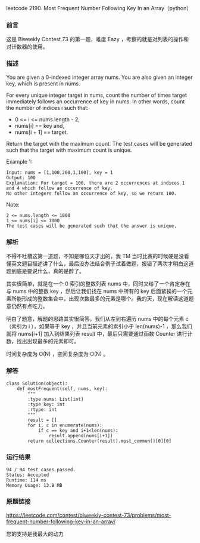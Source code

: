 leetcode  2190. Most Frequent Number Following Key In an Array（python）

### 前言

这是 Biweekly Contest 73 的第一题，难度 Eazy ，考察的就是对列表的操作和对计数器的使用。



### 描述



You are given a 0-indexed integer array nums. You are also given an integer key, which is present in nums.

For every unique integer target in nums, count the number of times target immediately follows an occurrence of key in nums. In other words, count the number of indices i such that:

* 0 <= i <= nums.length - 2,
* nums[i] == key and,
* nums[i + 1] == target.

Return the target with the maximum count. The test cases will be generated such that the target with maximum count is unique.

 

Example 1:

	Input: nums = [1,100,200,1,100], key = 1
	Output: 100
	Explanation: For target = 100, there are 2 occurrences at indices 1 and 4 which follow an occurrence of key.
	No other integers follow an occurrence of key, so we return 100.



Note:

	2 <= nums.length <= 1000
	1 <= nums[i] <= 1000
	The test cases will be generated such that the answer is unique.


### 解析

不得不吐槽这第一道题，不知是哪位天才出的，我 TM 当时比赛的时候硬是没看懂英文题目描述讲了什么，最后没办法结合例子试着做题，报错了两次才明白这道题到底是要说什么，真的是醉了。

其实很简单，就是在一个 0 索引的整数列表 nums 中，同时又给了一个肯定存在与 nums 中的整数 key ，然后让我们找在 nums 中所有的 key 后面紧挨的一个元素所能形成的整数集合中，出现次数最多的元素是哪个。我的天，现在解读这道题意仍然有点吃力。

明白了题意，解题的思路其实很简答，我们从左到右遍历 nums 中的每个元素 c （索引为 i ），如果等于 key ，并且当前元素的索引小于 len(nums)-1 ，那么我们就将 nums[i+1] 加入到结果列表 result 中，最后只需要通过函数 Counter 进行计数，找出出现最多的元素即可。

时间复杂度为 O(N) ，空间复杂度为 O(N) 。






### 解答
				
	class Solution(object):
	    def mostFrequent(self, nums, key):
	        """
	        :type nums: List[int]
	        :type key: int
	        :rtype: int
	        """
	        result = []
	        for i, c in enumerate(nums):
	            if c == key and i+1<len(nums):
	                result.append(nums[i+1])
	        return collections.Counter(result).most_common()[0][0]

            	      
			
### 运行结果


	94 / 94 test cases passed.
	Status: Accepted
	Runtime: 114 ms
	Memory Usage: 13.8 MB

### 原题链接

https://leetcode.com/contest/biweekly-contest-73/problems/most-frequent-number-following-key-in-an-array/


您的支持是我最大的动力
